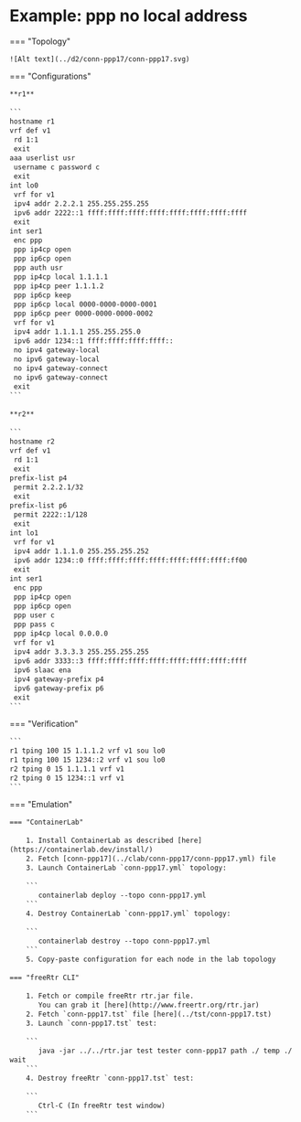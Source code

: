 # Example: ppp no local address

=== "Topology"

    ![Alt text](../d2/conn-ppp17/conn-ppp17.svg)

=== "Configurations"

    **r1**

    ```
    hostname r1
    vrf def v1
     rd 1:1
     exit
    aaa userlist usr
     username c password c
     exit
    int lo0
     vrf for v1
     ipv4 addr 2.2.2.1 255.255.255.255
     ipv6 addr 2222::1 ffff:ffff:ffff:ffff:ffff:ffff:ffff:ffff
     exit
    int ser1
     enc ppp
     ppp ip4cp open
     ppp ip6cp open
     ppp auth usr
     ppp ip4cp local 1.1.1.1
     ppp ip4cp peer 1.1.1.2
     ppp ip6cp keep
     ppp ip6cp local 0000-0000-0000-0001
     ppp ip6cp peer 0000-0000-0000-0002
     vrf for v1
     ipv4 addr 1.1.1.1 255.255.255.0
     ipv6 addr 1234::1 ffff:ffff:ffff:ffff::
     no ipv4 gateway-local
     no ipv6 gateway-local
     no ipv4 gateway-connect
     no ipv6 gateway-connect
     exit
    ```

    **r2**

    ```
    hostname r2
    vrf def v1
     rd 1:1
     exit
    prefix-list p4
     permit 2.2.2.1/32
     exit
    prefix-list p6
     permit 2222::1/128
     exit
    int lo1
     vrf for v1
     ipv4 addr 1.1.1.0 255.255.255.252
     ipv6 addr 1234::0 ffff:ffff:ffff:ffff:ffff:ffff:ffff:ff00
     exit
    int ser1
     enc ppp
     ppp ip4cp open
     ppp ip6cp open
     ppp user c
     ppp pass c
     ppp ip4cp local 0.0.0.0
     vrf for v1
     ipv4 addr 3.3.3.3 255.255.255.255
     ipv6 addr 3333::3 ffff:ffff:ffff:ffff:ffff:ffff:ffff:ffff
     ipv6 slaac ena
     ipv4 gateway-prefix p4
     ipv6 gateway-prefix p6
     exit
    ```

=== "Verification"

    ```
    r1 tping 100 15 1.1.1.2 vrf v1 sou lo0
    r1 tping 100 15 1234::2 vrf v1 sou lo0
    r2 tping 0 15 1.1.1.1 vrf v1
    r2 tping 0 15 1234::1 vrf v1
    ```

=== "Emulation"

    === "ContainerLab"

        1. Install ContainerLab as described [here](https://containerlab.dev/install/)  
        2. Fetch [conn-ppp17](../clab/conn-ppp17/conn-ppp17.yml) file  
        3. Launch ContainerLab `conn-ppp17.yml` topology:  

        ```
           containerlab deploy --topo conn-ppp17.yml  
        ```
        4. Destroy ContainerLab `conn-ppp17.yml` topology:  

        ```
           containerlab destroy --topo conn-ppp17.yml  
        ```
        5. Copy-paste configuration for each node in the lab topology

    === "freeRtr CLI"

        1. Fetch or compile freeRtr rtr.jar file.  
           You can grab it [here](http://www.freertr.org/rtr.jar)  
        2. Fetch `conn-ppp17.tst` file [here](../tst/conn-ppp17.tst)  
        3. Launch `conn-ppp17.tst` test:  

        ```
           java -jar ../../rtr.jar test tester conn-ppp17 path ./ temp ./ wait
        ```
        4. Destroy freeRtr `conn-ppp17.tst` test:  

        ```
           Ctrl-C (In freeRtr test window)
        ```

